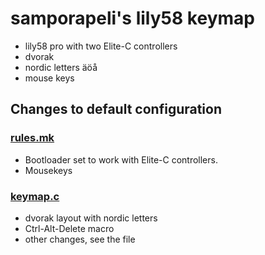 # samporapeli's lily58 keymap
* lily58 pro with two Elite-C controllers
* dvorak
* nordic letters äöå
* mouse keys

## Changes to default configuration

### [rules.mk](./rules.mk)
* Bootloader set to work with Elite-C controllers.
* Mousekeys

### [keymap.c](./keymap.c)
* dvorak layout with nordic letters
* Ctrl-Alt-Delete macro
* other changes, see the file
